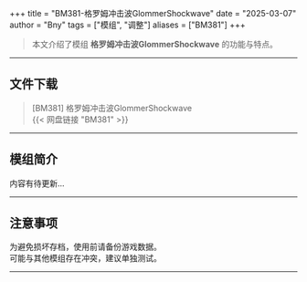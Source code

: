 +++
title = "BM381-格罗姆冲击波GlommerShockwave"
date = "2025-03-07"
author = "Bny"
tags = ["模组", "调整"]
aliases = ["BM381"]
+++

> 本文介绍了模组 **格罗姆冲击波GlommerShockwave** 的功能与特点。

---

## 文件下载

> [BM381] 格罗姆冲击波GlommerShockwave  
{{< 网盘链接 "BM381" >}}  

---

## 模组简介

>  
内容有待更新...  

---

## 注意事项

>  
为避免损坏存档，使用前请备份游戏数据。  
可能与其他模组存在冲突，建议单独测试。  

---

